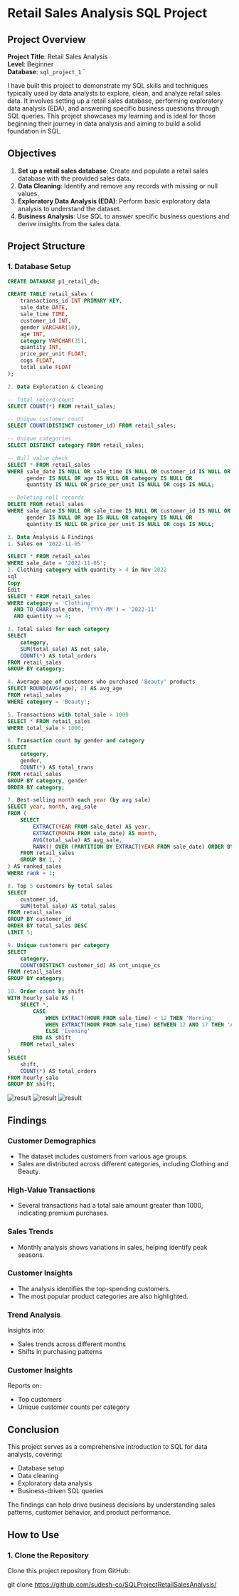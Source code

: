 # Retail Sales Analysis SQL Project

## Project Overview

**Project Title**: Retail Sales Analysis  
**Level**: Beginner  
**Database**:  `sql_project_1`
`

I have built this project to demonstrate my SQL skills and techniques typically used by data analysts to explore, clean, and analyze retail sales data. It involves setting up a retail sales database, performing exploratory data analysis (EDA), and answering specific business questions through SQL queries. This project showcases my learning and is ideal for those beginning their journey in data analysis and aiming to build a solid foundation in SQL.



## Objectives

1. **Set up a retail sales database**: Create and populate a retail sales database with the provided sales data.
2. **Data Cleaning**: Identify and remove any records with missing or null values.
3. **Exploratory Data Analysis (EDA)**: Perform basic exploratory data analysis to understand the dataset.
4. **Business Analysis**: Use SQL to answer specific business questions and derive insights from the sales data.

## Project Structure

### 1. Database Setup
```sql
CREATE DATABASE p1_retail_db;

CREATE TABLE retail_sales (
    transactions_id INT PRIMARY KEY,
    sale_date DATE,
    sale_time TIME,
    customer_id INT,
    gender VARCHAR(10),
    age INT,
    category VARCHAR(35),
    quantity INT,
    price_per_unit FLOAT,
    cogs FLOAT,
    total_sale FLOAT
);

2. Data Exploration & Cleaning

-- Total record count
SELECT COUNT(*) FROM retail_sales;

-- Unique customer count
SELECT COUNT(DISTINCT customer_id) FROM retail_sales;

-- Unique categories
SELECT DISTINCT category FROM retail_sales;

-- Null value check
SELECT * FROM retail_sales
WHERE sale_date IS NULL OR sale_time IS NULL OR customer_id IS NULL OR 
      gender IS NULL OR age IS NULL OR category IS NULL OR 
      quantity IS NULL OR price_per_unit IS NULL OR cogs IS NULL;

-- Deleting null records
DELETE FROM retail_sales
WHERE sale_date IS NULL OR sale_time IS NULL OR customer_id IS NULL OR 
      gender IS NULL OR age IS NULL OR category IS NULL OR 
      quantity IS NULL OR price_per_unit IS NULL OR cogs IS NULL;

3. Data Analysis & Findings
1. Sales on '2022-11-05'

SELECT * FROM retail_sales
WHERE sale_date = '2022-11-05';
2. Clothing category with quantity > 4 in Nov-2022
sql
Copy
Edit
SELECT * FROM retail_sales
WHERE category = 'Clothing'
  AND TO_CHAR(sale_date, 'YYYY-MM') = '2022-11'
  AND quantity >= 4;

3. Total sales for each category
SELECT 
    category,
    SUM(total_sale) AS net_sale,
    COUNT(*) AS total_orders
FROM retail_sales
GROUP BY category;

4. Average age of customers who purchased 'Beauty' products
SELECT ROUND(AVG(age), 2) AS avg_age
FROM retail_sales
WHERE category = 'Beauty';

5. Transactions with total_sale > 1000
SELECT * FROM retail_sales
WHERE total_sale > 1000;

6. Transaction count by gender and category
SELECT 
    category,
    gender,
    COUNT(*) AS total_trans
FROM retail_sales
GROUP BY category, gender
ORDER BY category;

7. Best-selling month each year (by avg sale)
SELECT year, month, avg_sale
FROM (
    SELECT 
        EXTRACT(YEAR FROM sale_date) AS year,
        EXTRACT(MONTH FROM sale_date) AS month,
        AVG(total_sale) AS avg_sale,
        RANK() OVER (PARTITION BY EXTRACT(YEAR FROM sale_date) ORDER BY AVG(total_sale) DESC) AS rank
    FROM retail_sales
    GROUP BY 1, 2
) AS ranked_sales
WHERE rank = 1;

8. Top 5 customers by total sales
SELECT 
    customer_id,
    SUM(total_sale) AS total_sales
FROM retail_sales
GROUP BY customer_id
ORDER BY total_sales DESC
LIMIT 5;

9. Unique customers per category
SELECT 
    category,
    COUNT(DISTINCT customer_id) AS cnt_unique_cs
FROM retail_sales
GROUP BY category;

10. Order count by shift
WITH hourly_sale AS (
    SELECT *,
        CASE
            WHEN EXTRACT(HOUR FROM sale_time) < 12 THEN 'Morning'
            WHEN EXTRACT(HOUR FROM sale_time) BETWEEN 12 AND 17 THEN 'Afternoon'
            ELSE 'Evening'
        END AS shift
    FROM retail_sales
)
SELECT 
    shift,
    COUNT(*) AS total_orders
FROM hourly_sale
GROUP BY shift;

```

![result](./Screenshot%202025-05-06%20075327.png)
![result](./Screenshot%202025-05-06%20075344.png)
![result](./Screenshot%202025-05-06%20075353.png)

## Findings
### Customer Demographics
- The dataset includes customers from various age groups.
- Sales are distributed across different categories, including Clothing and Beauty.

### High-Value Transactions
- Several transactions had a total sale amount greater than 1000, indicating premium purchases.

### Sales Trends
- Monthly analysis shows variations in sales, helping identify peak seasons.

### Customer Insights
- The analysis identifies the top-spending customers.
- The most popular product categories are also highlighted.

### Trend Analysis
Insights into:
- Sales trends across different months
- Shifts in purchasing patterns

### Customer Insights
Reports on:
- Top customers
- Unique customer counts per category

## Conclusion

This project serves as a comprehensive introduction to SQL for data analysts, covering:
- Database setup
- Data cleaning
- Exploratory data analysis
- Business-driven SQL queries

The findings can help drive business decisions by understanding sales patterns, customer behavior, and product performance.

## How to Use

### 1. Clone the Repository
Clone this project repository from GitHub:

git clone https://github.com/sudesh-co/SQLProjectRetailSalesAnalysis/

